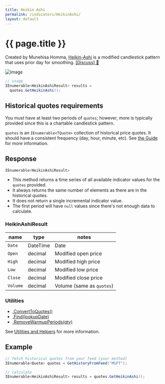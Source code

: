 ```yaml
---
title: Heikin-Ashi
permalink: /indicators/HeikinAshi/
layout: default
---
```


# {{ page.title }}

Created by Munehisa Homma, [Heikin-Ashi](https://en.wikipedia.org/wiki/Candlestick_chart#Heikin-Ashi_candlesticks) is a modified candlestick pattern that uses prior day for smoothing.
[[Discuss] :speech_balloon:](https://github.com/DaveSkender/Stock.Indicators/discussions/254 "Community discussion about this indicator")

![image]({{site.baseurl}}/assets/charts/HeikinAshi.png)

```csharp
// usage
IEnumerable<HeikinAshiResult> results =
  quotes.GetHeikinAshi();  
```

## Historical quotes requirements

You must have at least two periods of `quotes`; however, more is typically provided since this is a chartable candlestick pattern.

`quotes` is an `IEnumerable<TQuote>` collection of historical price quotes.  It should have a consistent frequency (day, hour, minute, etc).  See [the Guide]({{site.baseurl}}/guide#historical-quotes) for more information.

## Response

```csharp
IEnumerable<HeikinAshiResult>
```

- This method returns a time series of all available indicator values for the `quotes` provided.
- It always returns the same number of elements as there are in the historical quotes.
- It does not return a single incremental indicator value.
- The first period will have `null` values since there's not enough data to calculate.

### HeikinAshiResult

| name | type | notes
| -- |-- |--
| `Date` | DateTime | Date
| `Open` | decimal | Modified open price
| `High` | decimal | Modified high price
| `Low` | decimal | Modified low price
| `Close` | decimal | Modified close price
| `Volume` | decimal | Volume (same as `quotes`)

### Utilities

- [.ConvertToQuotes()]({{site.baseurl}}/utilities#convert-to-quotes)
- [.Find(lookupDate)]({{site.baseurl}}/utilities#find-indicator-result-by-date)
- [.RemoveWarmupPeriods(qty)]({{site.baseurl}}/utilities#remove-warmup-periods)

See [Utilities and Helpers]({{site.baseurl}}/utilities#utilities-for-indicator-results) for more information.

## Example

```csharp
// fetch historical quotes from your feed (your method)
IEnumerable<Quote> quotes = GetHistoryFromFeed("MSFT");

// calculate
IEnumerable<HeikinAshiResult> results = quotes.GetHeikinAshi();
```
